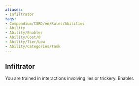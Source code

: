 ```yaml
---
aliases:
- Infiltrator
tags:
- Compendium/CSRD/en/Rules/Abilities
- Ability
- Ability/Enabler
- Ability/Cost/0
- Ability/Tier/Low
- Ability/Categories/Task
---
```


  
## Infiltrator  
You are trained in interactions involving lies or trickery. Enabler.